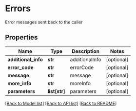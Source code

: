 # Errors

Error messages sent back to the caller
## Properties
Name | Type | Description | Notes
------------ | ------------- | ------------- | -------------
**additional_info** | **str** | additionalInfo | [optional] 
**error_code** | **str** | errorCode | [optional] 
**message** | **str** | message | [optional] 
**more_info** | **str** | moreInfo | [optional] 
**parameters** | **list[str]** | parameters | [optional] 

[[Back to Model list]](../README.md#documentation-for-models) [[Back to API list]](../README.md#documentation-for-api-endpoints) [[Back to README]](../README.md)


